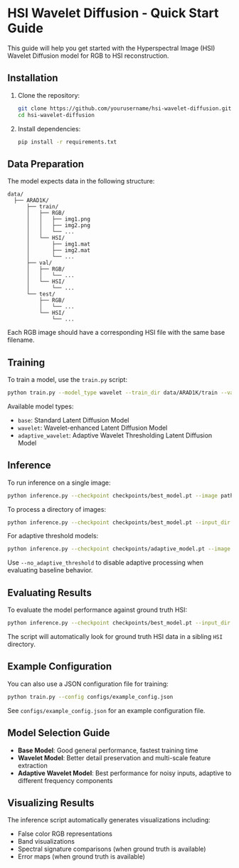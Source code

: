 # HSI Wavelet Diffusion - Quick Start Guide

This guide will help you get started with the Hyperspectral Image (HSI) Wavelet Diffusion model for RGB to HSI reconstruction.

## Installation

1. Clone the repository:
   ```bash
   git clone https://github.com/yourusername/hsi-wavelet-diffusion.git
   cd hsi-wavelet-diffusion
   ```

2. Install dependencies:
   ```bash
   pip install -r requirements.txt
   ```

## Data Preparation

The model expects data in the following structure:
```
data/
  ├── ARAD1K/
      ├── train/
      │   ├── RGB/
      │   │   ├── img1.png
      │   │   ├── img2.png
      │   │   └── ...
      │   └── HSI/
      │       ├── img1.mat
      │       ├── img2.mat
      │       └── ...
      ├── val/
      │   ├── RGB/
      │   │   └── ...
      │   └── HSI/
      │       └── ...
      └── test/
          ├── RGB/
          │   └── ...
          └── HSI/
              └── ...
```

Each RGB image should have a corresponding HSI file with the same base filename.

## Training

To train a model, use the `train.py` script:

```bash
python train.py --model_type wavelet --train_dir data/ARAD1K/train --val_dir data/ARAD1K/val --batch_size 8 --num_epochs 100
```

Available model types:
- `base`: Standard Latent Diffusion Model
- `wavelet`: Wavelet-enhanced Latent Diffusion Model
- `adaptive_wavelet`: Adaptive Wavelet Thresholding Latent Diffusion Model

## Inference

To run inference on a single image:

```bash
python inference.py --checkpoint checkpoints/best_model.pt --image path/to/rgb_image.png --output_dir results
```

To process a directory of images:

```bash
python inference.py --checkpoint checkpoints/best_model.pt --input_dir path/to/rgb_images --output_dir results
```

For adaptive threshold models:

```bash
python inference.py --checkpoint checkpoints/adaptive_model.pt --image path/to/rgb_image.png --output_dir results --sampling_steps 20
```

Use `--no_adaptive_threshold` to disable adaptive processing when evaluating baseline behavior.

## Evaluating Results

To evaluate the model performance against ground truth HSI:

```bash
python inference.py --checkpoint checkpoints/best_model.pt --input_dir path/to/test/RGB --output_dir evaluation_results
```

The script will automatically look for ground truth HSI data in a sibling `HSI` directory.

## Example Configuration

You can also use a JSON configuration file for training:

```bash
python train.py --config configs/example_config.json
```

See `configs/example_config.json` for an example configuration file.

## Model Selection Guide

- **Base Model**: Good general performance, fastest training time
- **Wavelet Model**: Better detail preservation and multi-scale feature extraction
- **Adaptive Wavelet Model**: Best performance for noisy inputs, adaptive to different frequency components

## Visualizing Results

The inference script automatically generates visualizations including:
- False color RGB representations
- Band visualizations
- Spectral signature comparisons (when ground truth is available)
- Error maps (when ground truth is available)

